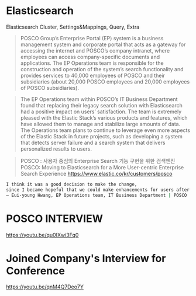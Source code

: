 # Elasticsearch
Elasticsearch Cluster, Settings&amp;Mappings, Query, Extra

> POSCO Group’s Enterprise Portal (EP) system is a business management system and corporate portal that acts as a gateway for accessing the internet and POSCO’s company intranet, where employees can access company-specific documents and applications. The EP Operations team is responsible for the construction and operation of the system’s search functionality and provides services to 40,000 employees of POSCO and their subsidiaries (about 20,000 POSCO employees and 20,000 employees of POSCO subsidiaries).

> The EP Operations team within POSCO’s IT Business Department found that replacing their legacy search solution with Elasticsearch had a positive impact on users’ satisfaction. The team is extremely pleased with the Elastic Stack’s various products and features, which have allowed them to manage and stabilize large amounts of data. The Operations team plans to continue to leverage even more aspects of the Elastic Stack in future projects, such as developing a system that detects server failure and a search system that delivers personalized results to users.


> POSCO : 사용자 중심의 Enterprise Search 기능 구현을 위한 검색엔진
> POSCO: Moving to Elasticsearch for a More User-centric Enterprise Search Experience
https://www.elastic.co/kr/customers/posco


```sh
I think it was a good decision to make the change, 
since I became hopeful that we could make enhancements for users after trying Elasticsearch.
– Eui-young Hwang, EP Operations team, IT Business Department | POSCO
```

# POSCO INTERVIEW
https://youtu.be/qu0IXwi3Fq0

# Joined Company's Interview for Conference
https://youtu.be/qnM4Q7Deo7Y
